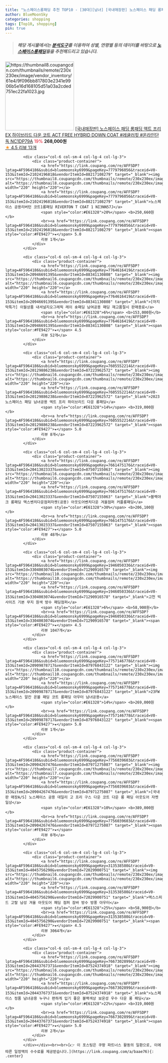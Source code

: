 ```yaml
---
title: "노스페이스롱패딩 추천 TOP10 - [30대][남녀] [국내매장판] 노스페이스 패딩 롱패딩 액트 프리 EX 하이브리드 다운 코트 ACT FREE HYBRID DOWN COAT #"
author: BlueMoonSky
categories: shopping
tags: [Top10, shopping]
pin: true
---
```


> ##### 해당 게시물에서는 [**분석도구**](https://itemscout.io/)를 이용하여 **성별**, **연령별** 등의 데이터를 바탕으로 [**노스페이스롱패딩**](https://link.coupang.com/a/baae76)들을 추천해드리고 있습니다.
<div class="container"><div class="row">
            <div class="col-6 col-sm-4 col-lg-4 col-lg-3">
                <div class="product-container">
                    <a href="https://link.coupang.com/re/AFFSDP?lptag=AF5964186&subid=bluemoonsky6999&pageKey=7604796867&traceid=V0-153&itemId=20126461019&vendorItemId=87968718194" target="_blank"><img src="https://thumbnail8.coupangcdn.com/thumbnails/remote/230x230ex/image/vendor_inventory/61e4/9f096bb817803e2341e9906b5e16d168105d51a03a2cded751ec22fa1023.jpg" alt="https://thumbnail8.coupangcdn.com/thumbnails/remote/230x230ex/image/vendor_inventory/61e4/9f096bb817803e2341e9906b5e16d168105d51a03a2cded751ec22fa1023.jpg" width="220" height="220"></a>
                    <a href="https://link.coupang.com/re/AFFSDP?lptag=AF5964186&subid=bluemoonsky6999&pageKey=7604796867&traceid=V0-153&itemId=20126461019&vendorItemId=87968718194" target="_blank">[국내매장판] 노스페이스 패딩 롱패딩 액트 프리 EX 하이브리드 다운 코트 ACT FREE HYBRID DOWN COAT #레귤러핏 #온라인단독 NC1DP79A</a>
                    <span style="color:#E61328">19%</span> <b>268,000원</b>
                    <br><a href="https://link.coupang.com/re/AFFSDP?lptag=AF5964186&subid=bluemoonsky6999&pageKey=7604796867&traceid=V0-153&itemId=20126461019&vendorItemId=87968718194" target="_blank"><span style="color:#FE9427">★</span> 4.5
                    리뷰 13개</a>
                </div>
            </div>
            
            <div class="col-6 col-sm-4 col-lg-4 col-lg-3">
                <div class="product-container">
                    <a href="https://link.coupang.com/re/AFFSDP?lptag=AF5964186&subid=bluemoonsky6999&pageKey=7779796056&traceid=V0-153&itemId=21024196818&vendorItemId=88217108279" target="_blank"><img src="https://thumbnail8.coupangcdn.com/thumbnails/remote/230x230ex/image/vendor_inventory/4ffa/514a0bce6bbb34065d6d58118ffdb1322c0c4037944d72ff2edb65c81a55.jpg" alt="https://thumbnail8.coupangcdn.com/thumbnails/remote/230x230ex/image/vendor_inventory/4ffa/514a0bce6bbb34065d6d58118ffdb1322c0c4037944d72ff2edb65c81a55.jpg" width="220" height="220"></a>
                    <a href="https://link.coupang.com/re/AFFSDP?lptag=AF5964186&subid=bluemoonsky6999&pageKey=7779796056&traceid=V0-153&itemId=21024196818&vendorItemId=88217108279" target="_blank">노스페이스 공용리버턴 코트1롱패딩 RIVERTON T COAT 1 NI3NN57J</a>
                    <span style="color:#E61328">20%</span> <b>250,660원</b>
                    <br><a href="https://link.coupang.com/re/AFFSDP?lptag=AF5964186&subid=bluemoonsky6999&pageKey=7779796056&traceid=V0-153&itemId=21024196818&vendorItemId=88217108279" target="_blank"><span style="color:#FE9427">★</span> 5.0
                    리뷰 1개</a>
                </div>
            </div>
            
            <div class="col-6 col-sm-4 col-lg-4 col-lg-3">
                <div class="product-container">
                    <a href="https://link.coupang.com/re/AFFSDP?lptag=AF5964186&subid=bluemoonsky6999&pageKey=7764616419&traceid=V0-153&itemId=20946691395&vendorItemId=88341130808" target="_blank"><img src="https://thumbnail6.coupangcdn.com/thumbnails/remote/230x230ex/image/vendor_inventory/586b/57a9036422982b2566983bffda7ffa61d7773bf08f973533a5e23c3b55d2.png" alt="https://thumbnail6.coupangcdn.com/thumbnails/remote/230x230ex/image/vendor_inventory/586b/57a9036422982b2566983bffda7ffa61d7773bf08f973533a5e23c3b55d2.png" width="220" height="220"></a>
                    <a href="https://link.coupang.com/re/AFFSDP?lptag=AF5964186&subid=bluemoonsky6999&pageKey=7764616419&traceid=V0-153&itemId=20946691395&vendorItemId=88341130808" target="_blank">[마지막특가] 이월상품 내셔널지오그레픽 레이 숏패딩 남여공용 패딩 재고품절시 판매종료</a>
                    <span style="color:#E61328">6%</span> <b>153,000원</b>
                    <br><a href="https://link.coupang.com/re/AFFSDP?lptag=AF5964186&subid=bluemoonsky6999&pageKey=7764616419&traceid=V0-153&itemId=20946691395&vendorItemId=88341130808" target="_blank"><span style="color:#FE9427">★</span> 4.5
                    리뷰 52개</a>
                </div>
            </div>
            
            <div class="col-6 col-sm-4 col-lg-4 col-lg-3">
                <div class="product-container">
                    <a href="https://link.coupang.com/re/AFFSDP?lptag=AF5964186&subid=bluemoonsky6999&pageKey=7605552214&traceid=V0-153&itemId=20129886238&vendorItemId=87223962572" target="_blank"><img src="https://thumbnail6.coupangcdn.com/thumbnails/remote/230x230ex/image/vendor_inventory/3de9/65017e688522b90a2454b69c7511fbf07f6d5ccb169847f1f329314d14cd.png" alt="https://thumbnail6.coupangcdn.com/thumbnails/remote/230x230ex/image/vendor_inventory/3de9/65017e688522b90a2454b69c7511fbf07f6d5ccb169847f1f329314d14cd.png" width="220" height="220"></a>
                    <a href="https://link.coupang.com/re/AFFSDP?lptag=AF5964186&subid=bluemoonsky6999&pageKey=7605552214&traceid=V0-153&itemId=20129886238&vendorItemId=87223962572" target="_blank">2023 노스페이스 패딩 남녀공용 엑트 프리 하이브리드 다운 롱패딩</a>
                    <span style="color:#E61328">14%</span> <b>319,000원</b>
                    <br><a href="https://link.coupang.com/re/AFFSDP?lptag=AF5964186&subid=bluemoonsky6999&pageKey=7605552214&traceid=V0-153&itemId=20129886238&vendorItemId=87223962572" target="_blank"><span style="color:#FE9427">★</span> 5.0
                    리뷰 8개</a>
                </div>
            </div>
            
            <div class="col-6 col-sm-4 col-lg-4 col-lg-3">
                <div class="product-container">
                    <a href="https://link.coupang.com/re/AFFSDP?lptag=AF5964186&subid=bluemoonsky6999&pageKey=7661475176&traceid=V0-153&itemId=20413023337&vendorItemId=87507155063" target="_blank"><img src="https://thumbnail6.coupangcdn.com/thumbnails/remote/230x230ex/image/vendor_inventory/5f50/48b67b6c9036117295ca5eeb2448985d133a23583ccd6ba9afaac95a678a.png" alt="https://thumbnail6.coupangcdn.com/thumbnails/remote/230x230ex/image/vendor_inventory/5f50/48b67b6c9036117295ca5eeb2448985d133a23583ccd6ba9afaac95a678a.png" width="220" height="220"></a>
                    <a href="https://link.coupang.com/re/AFFSDP?lptag=AF5964186&subid=bluemoonsky6999&pageKey=7661475176&traceid=V0-153&itemId=20413023337&vendorItemId=87507155063" target="_blank">블랙야크 롱패딩 맥스벤치다운점퍼자켓(공용) 아웃도어벤치다운 겨울점퍼 커플롱패딩</a>
                    <span style="color:#E61328">30%</span> <b>206,100원</b>
                    <br><a href="https://link.coupang.com/re/AFFSDP?lptag=AF5964186&subid=bluemoonsky6999&pageKey=7661475176&traceid=V0-153&itemId=20413023337&vendorItemId=87507155063" target="_blank"><span style="color:#FE9427">★</span> 5.0
                    리뷰 48개</a>
                </div>
            </div>
            
            <div class="col-6 col-sm-4 col-lg-4 col-lg-3">
                <div class="product-container">
                    <a href="https://link.coupang.com/re/AFFSDP?lptag=AF5964186&subid=bluemoonsky6999&pageKey=1946050336&traceid=V0-153&itemId=3304003074&vendorItemId=71290916578" target="_blank"><img src="https://thumbnail10.coupangcdn.com/thumbnails/remote/230x230ex/image/vendor_inventory/0ab0/d654948af5a9746490c52ecb572ceb8da2c26dafce6bed79491451011d62.JPG" alt="https://thumbnail10.coupangcdn.com/thumbnails/remote/230x230ex/image/vendor_inventory/0ab0/d654948af5a9746490c52ecb572ceb8da2c26dafce6bed79491451011d62.JPG" width="220" height="220"></a>
                    <a href="https://link.coupang.com/re/AFFSDP?lptag=AF5964186&subid=bluemoonsky6999&pageKey=1946050336&traceid=V0-153&itemId=3304003074&vendorItemId=71290916578" target="_blank">고천 빅사이즈 기본 무지 원색 방수 패딩점퍼</a>
                    <span style="color:#E61328">6%</span> <b>58,900원</b>
                    <br><a href="https://link.coupang.com/re/AFFSDP?lptag=AF5964186&subid=bluemoonsky6999&pageKey=1946050336&traceid=V0-153&itemId=3304003074&vendorItemId=71290916578" target="_blank"><span style="color:#FE9427">★</span> 4.5
                    리뷰 1047개</a>
                </div>
            </div>
            
            <div class="col-6 col-sm-4 col-lg-4 col-lg-3">
                <div class="product-container">
                    <a href="https://link.coupang.com/re/AFFSDP?lptag=AF5964186&subid=bluemoonsky6999&pageKey=7757146778&traceid=V0-153&itemId=20909878717&vendorItemId=87976843122" target="_blank"><img src="https://thumbnail10.coupangcdn.com/thumbnails/remote/230x230ex/image/vendor_inventory/292f/f58dce515e215486ae8cdf010f8531beab8c9e6718b1084808780bc652d9.jpg" alt="https://thumbnail10.coupangcdn.com/thumbnails/remote/230x230ex/image/vendor_inventory/292f/f58dce515e215486ae8cdf010f8531beab8c9e6718b1084808780bc652d9.jpg" width="220" height="220"></a>
                    <a href="https://link.coupang.com/re/AFFSDP?lptag=AF5964186&subid=bluemoonsky6999&pageKey=7757146778&traceid=V0-153&itemId=20909878717&vendorItemId=87976843122" target="_blank">23FW 노스페이스 알칸 온볼 패딩 코트 롱패딩 아우터 남녀공용</a>
                    <span style="color:#E61328">14%</span> <b>269,000원</b>
                    <br><a href="https://link.coupang.com/re/AFFSDP?lptag=AF5964186&subid=bluemoonsky6999&pageKey=7757146778&traceid=V0-153&itemId=20909878717&vendorItemId=87976843122" target="_blank"><span style="color:#FE9427">★</span> 5.0
                    리뷰 1개</a>
                </div>
            </div>
            
            <div class="col-6 col-sm-4 col-lg-4 col-lg-3">
                <div class="product-container">
                    <a href="https://link.coupang.com/re/AFFSDP?lptag=AF5964186&subid=bluemoonsky6999&pageKey=7756039603&traceid=V0-153&itemId=20904267476&vendorItemId=87971275087" target="_blank"><img src="https://thumbnail7.coupangcdn.com/thumbnails/remote/230x230ex/image/vendor_inventory/7d4f/5c34f870a27185c6dabb5125bf0a76c05495b53bbc3d6ca1d8141030e0fa.png" alt="https://thumbnail7.coupangcdn.com/thumbnails/remote/230x230ex/image/vendor_inventory/7d4f/5c34f870a27185c6dabb5125bf0a76c05495b53bbc3d6ca1d8141030e0fa.png" width="220" height="220"></a>
                    <a href="https://link.coupang.com/re/AFFSDP?lptag=AF5964186&subid=bluemoonsky6999&pageKey=7756039603&traceid=V0-153&itemId=20904267476&vendorItemId=87971275087" target="_blank">[국내판 매장A/S] 노스페이스 공용 데일리 고 프리 구스 다운 코트 다운 롱 패딩 아웃도어 자켓 일상</a>
                    <span style="color:#E61328">10%</span> <b>389,000원</b>
                    <br><a href="https://link.coupang.com/re/AFFSDP?lptag=AF5964186&subid=bluemoonsky6999&pageKey=7756039603&traceid=V0-153&itemId=20904267476&vendorItemId=87971275087" target="_blank"><span style="color:#FE9427">★</span> 
                    리뷰 0개</a>
                </div>
            </div>
            
            <div class="col-6 col-sm-4 col-lg-4 col-lg-3">
                <div class="product-container">
                    <a href="https://link.coupang.com/re/AFFSDP?lptag=AF5964186&subid=bluemoonsky6999&pageKey=313538580&traceid=V0-153&itemId=4045756290&vendorItemId=72029900751" target="_blank"><img src="https://thumbnail6.coupangcdn.com/thumbnails/remote/230x230ex/image/vendor_inventory/c000/99ceb12cdf007dbd4dfc200922a76e224bf95e2bba3fd9b02055d714e446.jpg" alt="https://thumbnail6.coupangcdn.com/thumbnails/remote/230x230ex/image/vendor_inventory/c000/99ceb12cdf007dbd4dfc200922a76e224bf95e2bba3fd9b02055d714e446.jpg" width="220" height="220"></a>
                    <a href="https://link.coupang.com/re/AFFSDP?lptag=AF5964186&subid=bluemoonsky6999&pageKey=313538580&traceid=V0-153&itemId=4045756290&vendorItemId=72029900751" target="_blank">맥스스피드 고랄 남성 겨울 아웃도어 패딩 점퍼 잠바 방수 방풍 아우터</a>
                    <span style="color:#E61328">25%</span> <b>58,900원</b>
                    <br><a href="https://link.coupang.com/re/AFFSDP?lptag=AF5964186&subid=bluemoonsky6999&pageKey=313538580&traceid=V0-153&itemId=4045756290&vendorItemId=72029900751" target="_blank"><span style="color:#FE9427">★</span> 4.5
                    리뷰 3064개</a>
                </div>
            </div>
            
            <div class="col-6 col-sm-4 col-lg-4 col-lg-3">
                <div class="product-container">
                    <a href="https://link.coupang.com/re/AFFSDP?lptag=AF5964186&subid=bluemoonsky6999&pageKey=7667302899&traceid=V0-153&itemId=20443767371&vendorItemId=87524374918" target="_blank"><img src="https://thumbnail6.coupangcdn.com/thumbnails/remote/230x230ex/image/vendor_inventory/7c8e/0748cc49c627619d43026957da0a98a5487303f40f2afb705de0249f0d1c.PNG" alt="https://thumbnail6.coupangcdn.com/thumbnails/remote/230x230ex/image/vendor_inventory/7c8e/0748cc49c627619d43026957da0a98a5487303f40f2afb705de0249f0d1c.PNG" width="220" height="220"></a>
                    <a href="https://link.coupang.com/re/AFFSDP?lptag=AF5964186&subid=bluemoonsky6999&pageKey=7667302899&traceid=V0-153&itemId=20443767371&vendorItemId=87524374918" target="_blank">노스페이스 정품 남녀공용 누구나 편하게 입기 좋은 블랙색상 보온성 우수 다운 롱 패딩</a>
                    <span style="color:#E61328">22%</span> <b>319,000원</b>
                    <br><a href="https://link.coupang.com/re/AFFSDP?lptag=AF5964186&subid=bluemoonsky6999&pageKey=7667302899&traceid=V0-153&itemId=20443767371&vendorItemId=87524374918" target="_blank"><span style="color:#FE9427">★</span> 5.0
                    리뷰 2개</a>
                </div>
            </div>
            </div></div><br><br>[👉 이 포스팅은 쿠팡 파트너스 활동의 일환으로, 이에 따른 일정액의 수수료를 제공받습니다.](https://link.coupang.com/a/baae76){: .center}